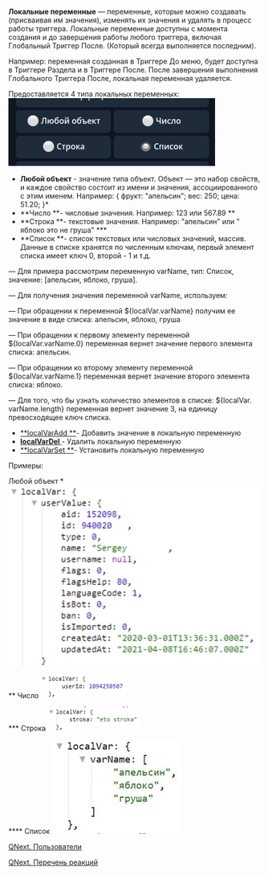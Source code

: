 
**Локальные переменные** — переменные, которые можно создавать (присваивая им значения), изменять их значения и удалять  в процесс работы триггера. Локальные переменные доступны с момента создания и до завершения работы любого триггера, включая Глобальный Триггер После. (Который всегда выполняется последним).

Например: переменная созданная в Триггере До меню, будет доступна в Триггере Раздела и в Триггере После. После завершения выполнения Глобального Триггера После, локальная переменная удаляется.

Предоставляется 4 типа локальных переменных:
![](./1.png)
* **Любой объект** - значение типа объект. Объект — это набор свойств, и каждое свойство состоит из имени и значения, ассоциированного с этим именем. Например: { фрукт: "апельсин"; вес: 250; цена: 51.20; }*
* **Число **- числовые значения. Например: 123 или 567.89 **
* **Строка **- текстовые значения. Например: "апельсин" или " яблоко это не груша" ***
* **Список **- список текстовых или числовых значений, массив. Данные в списке хранятся по численным ключам, первый элемент списка имеет ключ 0, второй - 1 и т.д. 

— Для примера рассмотрим переменную varName, тип: Список, значение: [апельсин, яблоко, груша].

— Для получения значения переменной varName, используем: 

— При обращении к переменной ${localVar.varName} получим ее значение в виде списка: апельсин, яблоко, груша

— При обращении к первому элементу переменной ${localVar.varName.0} переменная вернет значение первого элемента списка: апельсин.

— При обращении ко второму элементу переменной ${localVar.varName.1} переменная вернет значение второго элемента списка: яблоко.

— Для того, что бы узнать количество элементов в списке: ${localVar. varName.length} переменная вернет значение 3, на единицу превосходящее ключ списка.


 * [**localVarAdd **](/ph/QNext-admin-reaction-localVarAdd-04-30)- Добавить значение в локальную переменную
 * [**localVarDel**  ](/ph/QNext-admin-reaction-localVarDel-05-01)- Удалить локальную переменную
 * [**localVarSet **](/ph/QNext-admin-reaction-localVarSet-04-30)- Установить локальную переменную



Примеры:

Любой объект *
![](./2.png)

** Число
![](./3.png)

*** Строка
![](./4.png)

**** Список
![](./5.png)



[QNext. Пользователи](/ph/QNext-admin-users-about-05-27)

[QNext. Перечень реакций](/ph/QNext-admin-reaction-about-05-01)

